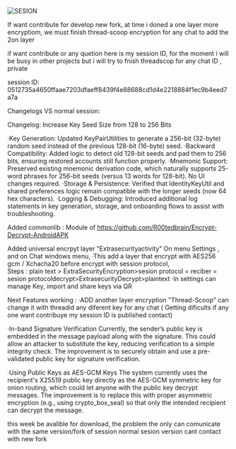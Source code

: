![SESION](https://github.com/user-attachments/assets/8e809f2b-e16d-435d-928e-695b7b99f8d5)


If want contribute for develop new fork, at time i doned a one layer more encryptiom, we must finish thread-scoop encryption for any chat to add the 2on layer

if want contribute or any quetion here is my session ID, for the moment i will be busy in other projects but i will try to fnish threadscop for any chat ID , private

session ID: 0512735a4650ffaae7203dfaeff8439f4e88688cd1d4e2218884f1ec9b4eed7a7a




Changelogs VS normal session:


Changelog: Increase Key Seed Size from 128 to 256 Bits

·Key Generation: Updated KeyPairUtilities to generate a 256-bit (32-byte) random seed instead of the previous 128-bit (16-byte) seed.
·Backward Compatibility: Added logic to detect old 128-bit seeds and pad them to 256 bits, ensuring restored accounts still function properly.
·Mnemonic Support: Preserved existing mnemonic derivation code, which naturally supports 25-word phrases for 256-bit seeds (versus 13 words for 128-bit). No UI changes required.
·Storage & Persistence: Verified that IdentityKeyUtil and shared preferences logic remain compatible with the longer seeds (now 64 hex characters).
·Logging & Debugging: Introduced additional log statements in key generation, storage, and onboarding flows to assist with troubleshooting.


Added commonlib : Module of https://github.com/R00tedbrain/Encrypt-Decrypt-AndroidAPK

Added universal encrpyt layer "Extrasecurityactivity" On menu Settings , and on Chat windows menu,
·This add a layer that encrypt with AES256 gcm / Xchacha20  before encrypt with session protocol,  
Steps : plain text > ExtraSecurityEncryption>sesion protocol = reciber = sesion protocoldecrypt>ExtrasecurityDecrypt>plaintext
·In settings can manage Key, import and share keys via QR


Next Features working :
·ADD another layer encryption "Thread-Scoop" can change it with threadid any diferent key for any chat ( Getting dificults if any one want contribuye my session ID is published contact)

·In-band Signature Verification
Currently, the sender’s public key is embedded in the message payload along with the signature. This could allow an attacker to substitute the key, reducing verification to a simple integrity check. The improvement is to securely obtain and use a pre-validated public key for signature verification.

·Using Public Keys as AES-GCM Keys
The system currently uses the recipient's X25519 public key directly as the AES-GCM symmetric key for onion routing, which could let anyone with the public key decrypt messages. The improvement is to replace this with proper asymmetric encryption (e.g., using crypto_box_seal) so that only the intended recipient can decrypt the message.

this week be avalible for download, the problem the only can comunicate with the same version/fork of session normal sesion version cant contact with new fork
